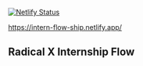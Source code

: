 [![Netlify Status](https://api.netlify.com/api/v1/badges/52d09994-916b-4a1e-b365-16c7545d4dcc/Success)](https://app.netlify.com/sites/intern-flow-ship/deploys)

https://intern-flow-ship.netlify.app/

## Radical X Internship Flow

